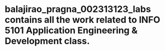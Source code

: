 # balajirao_pragna_002313123_labs contains all the work related to INFO 5101 Application Engineering & Development class.

